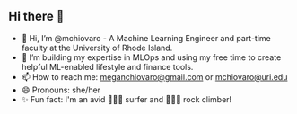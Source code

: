 ## Hi there 👋

- 👋 Hi, I’m @mchiovaro - A Machine Learning Engineer and part-time faculty at the University of Rhode Island. 
- 🌱 I’m building my expertise in MLOps and using my free time to create helpful ML-enabled lifestyle and finance tools.
- 📫 How to reach me: meganchiovaro@gmail.com or mchiovaro@uri.edu
- 😄 Pronouns: she/her
- ✨ Fun fact: I'm an avid 🏄🏼‍♀️ surfer and 🧗🏼‍♀️ rock climber!
